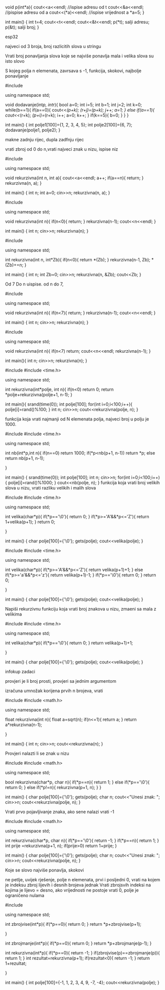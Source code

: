 void p(int*a){
    cout<<a<<endl;      //ispise adresu od t
    cout<<&a<<endl;     //pispise adresu od a
    cout<<(*a)<<endl;     //ispise vrijednost a
    *a=5;
}

int main()
{
    int t=4;
    cout<<t<<endl;
    cout<<&t<<endl;
    p(*t);  salji adresu;
    p(&t);  salji broj;
}






esp32



najveci od 3 broja, broj razlicitih slova u stringu





Vrati broj ponavljanja slova koje se najviše ponavlja
mala i velika slova su isto slovo




S kojeg polja n elemenata, zavrsava s -1, funkcija, skokovi, najbolje ponavljanje






#include <iostream>

using namespace std;

void dodavanje(int*p, int*r){
    bool a=0;
    int i=5;
    int b=1;
    int j=2;
    int k=0;
    while(b==1){
        if(a==0){
            cout<<*(p+k);
            *(r+j)=*(p+k);
            j++;
            a=1;
        }
        else if(a==1){
            cout<<*(r+k);
            *(p+i)=*(r+k);
            i++;
            a=0;
            k++;
        }
        if(k==5){
            b=0;
        }
    }
}

int main()
{
    int polje1[100]={1, 2, 3, 4, 5};
    int polje2[100]={6, 7};
    dodavanje(polje1, polje2);
}






makne zadnju rijec, dupla zadfnju rijec


vrati zbroj od 0 do n,vrati najveci znak u nizu, ispise niz




#include <iostream>

using namespace std;

void rekurzivna(int n, int a){
    cout<<a<<endl;
    a++;
    if(a==n){
        return;
    }
    rekurzivna(n, a);
}

int main() {
    int n;
    int a=0;
    cin>>n;
    rekurzivna(n, a);
}




#include <iostream>

using namespace std;

void rekurzivna(int n){
    if(n<0){
        return;
    }
    rekurzivna(n-1);
        cout<<n<<endl;
}

int main() {
    int n;
    cin>>n;
    rekurzivna(n);
}



#include <iostream>

using namespace std;

int rekurzivna(int n, int*Zb){
    if(n<0){
        return *(Zb);
    }
    rekurzivna(n-1, Zb);
    *(Zb)+=n;
}

int main() {
    int n;
    int Zb=0;
    cin>>n;
    rekurzivna(n, &Zb);
    cout<<Zb;
}


Od 7 Do n uispise.  od n do 7, 



#include <iostream>

using namespace std;

void rekurzivna(int n){
    if(n<7){
        return;
    }
    rekurzivna(n-1);
        cout<<n<<endl;
}

int main()
{
    int n;
    cin>>n;
    rekurzivna(n);
}



#include <iostream>

using namespace std;

void rekurzivna(int n){
    if(n<7)
        return;
    cout<<n<<endl;
    rekurzivna(n-1);
}

int main(){
    int n;
    cin>>n;
    rekurzivna(n);
}







#include <iostream>
#include <time.h>

using namespace std;

int rekurzivna(int*polje, int n){
    if(n<0)
        return 0;
    return *polje+rekurzivna(polje+1, n-1);
}

int main(){
    srand(time(0));
    int polje[100];
    for(int i=0;i<100;i++){
        polje[i]=rand()%100;
    }
    int n;
    cin>>n;
    cout<<rekurzivna(polje, n);
}

funkcija koja vrati najmanji od N elemenata polja, najveci broj u polju je 1000.


#include <iostream>
#include <time.h>

using namespace std;

int nb(int*p,int n){
    if(n==0)
        return 1000;
    if(*p<nb(p+1, n-1))
        return *p;
    else
        return nb(p+1, n-1);

}

int main()
{
    srand(time(0));
    int polje[100];
    int n;
    cin>>n;
    for(int i=0;i<100;i++){
        polje[i]=rand()%1000;
    }
    cout<<nb(polje, n);
}
funkcija koja vrati broj velikih slova u nizu, vrati razliku velikih i malih slova



#include <iostream>
#include <time.h>

using namespace std;

int velika(char*p){
    if(*p=='\0'){
        return 0;
    }
    if(*p>='A'&&*p<='Z'){
        return 1+velika(p+1);
    }
    return 0;

}

int main()
{
    char polje[100]={'\0'};
    gets(polje);
    cout<<velika(polje);
}



#include <iostream>
#include <time.h>

using namespace std;

int velika(char*p){
    if(*p>='A'&&*p<='Z'){
        return velika(p+1)+1;
    }
    else if(*p>='a'&&*p<='z'){
        return velika(p+1)-1;
    }
    if(*p=='\0'){
        return 0;
    }
    return 0;

}

int main()
{
    char polje[100]={'\0'};
    gets(polje);
    cout<<velika(polje);
}

Napiši rekurzivnu funkciju koja vrati broj znakova u nizu, zmaeni sa mala z velikima



#include <iostream>
#include <time.h>

using namespace std;

int velika(char*p){
    if(*p=='\0'){
        return 0;
    }
        return velika(p+1)+1;

}

int main()
{
    char polje[100]={'\0'};
    gets(polje);
    cout<<velika(polje);
}

infokup zadaci

provjeri je li broj prosti, provjeri sa jednim argumentom

izračuna umnožak korijena prvih n brojeva, vrati



#include <iostream>
#include <math.h>

using namespace std;

float rekurzivna(int n){
    float a=sqrt(n);
    if(n<=1){
        return a;
    }
    return a*rekurzivna(n-1);

}

int main()
{
    int n;
    cin>>n;
    cout<<rekurzivna(n);
}



Provjeri nalazti li se znak u nizu

#include <iostream>
#include <math.h>

using namespace std;

bool rekurzivna(char*p, char n){
    if(*p==n){
        return 1;
    }
    else if(*p=='\0'){
        return 0;
    }
    else if(*p!=n){
        rekurzivna(p+1, n);
    }
}

int main()
{
    char polje[100]={'\0'};
    gets(polje);
    char n;
    cout<<"Unesi znak: ";
    cin>>n;
    cout<<rekurzivna(polje, n);
}

Vrati prvo pojavljivanje znaka, ako sene nalazi vrati -1



#include <iostream>
#include <math.h>

using namespace std;

int rekurzivna(char*p, char n){
     if(*p=='\0'){
        return -1;
    }
        if(*p==n){
        return 1;
    }
    int prije =rekurzivna(p+1, n);
    if(prije>0)
        return 1+prije;
}

int main()
{
    char polje[100]={'\0'};
    gets(polje);
    char n;
    cout<<"Unesi znak: ";
    cin>>n;
    cout<<rekurzivna(polje, n);
}


Koje se slovo najviše ponavlja, skokovi




ne petlje, uvijek rješenje, polje n elemenata, prvi i posljedni 0, vrati na kojem je indeksu zbroj lijevih i desnih brojeva jednak
Vrati zbrojsvih indeksi na kojima je lijevo = desno, ako vrijednosti ne postoje vrati 0, polje je ograničeno nulama






#include <iostream>

using namespace std;

int zbrojvise(int*p){
    if(*p==0){
        return 0;
    }
    return *p+zbrojvise(p+1);

}

int zbrojmanje(int*p){
    if(*p==0){
        return 0;
    }
    return *p+zbrojmanje(p-1);
}

int rekurzivna(int*p){
    if(*p==0){
        return -1;
    }
    if(zbrojvise(p)==zbrojmanje(p)){
        return 1;
    }
    int rezultat=rekurzivna(p+1);
    if(rezultat<0){
        return -1;
    }
    return 1+rezultat;

}

int main()
{
    int polje[100]={-1, 1, 2, 3, 4, 9, -7, -4};
    cout<<rekurzivna(polje);
}
